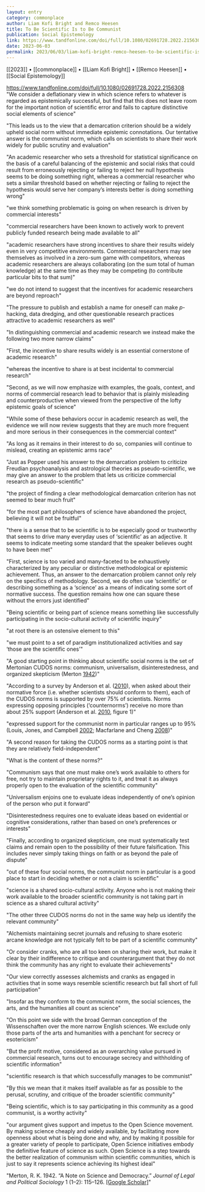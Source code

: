 ```yaml
---
layout: entry
category: commonplace
author: Liam Kofi Bright and Remco Heesen
title: To Be Scientific Is to Be Communist
publication: Social Epistemology
link: https://www.tandfonline.com/doi/full/10.1080/02691728.2022.2156308
date: 2023-06-03
permalink: 2023/06/03/liam-kofi-bright-remco-heesen-to-be-scientific-is-to-be-communist
---
```


[[2023]] • [[commonplace]] • [[Liam Kofi Bright]] • [[Remco Heesen]] • [[Social Epistemology]]

https://www.tandfonline.com/doi/full/10.1080/02691728.2022.2156308
 
"We consider a deflationary view in which science refers to whatever is regarded as epistemically successful, but find that this does not leave room for the important notion of scientific error and fails to capture distinctive social elements of science"

"This leads us to the view that a demarcation criterion should be a widely upheld social norm without immediate epistemic connotations. Our tentative answer is the communist norm, which calls on scientists to share their work widely for public scrutiny and evaluation"

"An academic researcher who sets a threshold for statistical significance on the basis of a careful balancing of the epistemic and social risks that could result from erroneously rejecting or failing to reject her null hypothesis seems to be doing something right, whereas a commercial researcher who sets a similar threshold based on whether rejecting or failing to reject the hypothesis would serve her company’s interests better is doing something wrong"

"we think something problematic is going on when research is driven by commercial interests"

"commercial researchers have been known to actively work to prevent publicly funded research being made available to all"

"academic researchers have strong incentives to share their results widely even in very competitive environments. Commercial researchers may see themselves as involved in a zero-sum game with competitors, whereas academic researchers are always collaborating (on the sum total of human knowledge) at the same time as they may be competing (to contribute particular bits to that sum)"

"we do not intend to suggest that the incentives for academic researchers are beyond reproach"

"The pressure to publish and establish a name for oneself can make *p*-hacking, data dredging, and other questionable research practices attractive to academic researchers as well"

"In distinguishing commercial and academic research we instead make the following two more narrow claims"

"First, the incentive to share results widely is an essential cornerstone of academic research"

"whereas the incentive to share is at best incidental to commercial research"

"Second, as we will now emphasize with examples, the goals, context, and norms of commercial research lead to behavior that is plainly misleading and counterproductive when viewed from the perspective of the lofty epistemic goals of science"

"While some of these behaviors occur in academic research as well, the evidence we will now review suggests that they are much more frequent and more serious in their consequences in the commercial context"

"As long as it remains in their interest to do so, companies will continue to mislead, creating an epistemic arms race"

"Just as Popper used his answer to the demarcation problem to criticize Freudian psychoanalysis and astrological theories as pseudo-scientific, we may give an answer to the problem that lets us criticize commercial research as pseudo-scientific"

"the project of finding a clear methodological demarcation criterion has not seemed to bear much fruit"

"for the most part philosophers of science have abandoned the project, believing it will not be fruitful"

"there is a sense that to be scientific is to be especially good or trustworthy that seems to drive many everyday uses of ‘scientific’ as an adjective. It seems to indicate meeting some standard that the speaker believes ought to have been met"

"First, science is too varied and many-faceted to be exhaustively characterized by any peculiar or distinctive methodological or epistemic achievement. Thus, an answer to the demarcation problem cannot only rely on the specifics of methodology. Second, we do often use ‘scientific’ or describing something as a ‘science’ as a means of indicating some sort of normative success. The question remains how one can square these without the errors just identified"

"Being scientific or being part of science means something like successfully participating in the socio-cultural activity of scientific inquiry"

"at root there is an ostensive element to this"

"we must point to a set of paradigm institutionalized activities and say ‘those are the scientific ones’"

"A good starting point in thinking about scientific social norms is the set of Mertonian CUDOS norms: communism, universalism, disinterestedness, and organized skepticism (Merton [1942](https://www.tandfonline.com/doi/full/10.1080/02691728.2022.2156308#))"

"According to a survey by Anderson et al. ([2010](https://www.tandfonline.com/doi/full/10.1080/02691728.2022.2156308#)), when asked about their normative force (i.e. whether scientists should conform to them), each of the CUDOS norms is supported by over 75% of scientists. Norms expressing opposing principles (‘counternorms’) receive no more than about 25% support (Anderson et al. [2010](https://www.tandfonline.com/doi/full/10.1080/02691728.2022.2156308#), figure 1)"

"expressed support for the communist norm in particular ranges up to 95% (Louis, Jones, and Campbell [2002](https://www.tandfonline.com/doi/full/10.1080/02691728.2022.2156308#); Macfarlane and Cheng [2008](https://www.tandfonline.com/doi/full/10.1080/02691728.2022.2156308#))"

"A second reason for taking the CUDOS norms as a starting point is that they are relatively field-independent"

"What is the content of these norms?"

"Communism says that one must make one’s work available to others for free, not try to maintain proprietary rights to it, and treat it as always properly open to the evaluation of the scientific community"

"Universalism enjoins one to evaluate ideas independently of one’s opinion of the person who put it forward"

"Disinterestedness requires one to evaluate ideas based on evidential or cognitive considerations, rather than based on one’s preferences or interests"

"Finally, according to organized skepticism, one must systematically test claims and remain open to the possibility of their future falsification. This includes never simply taking things on faith or as beyond the pale of dispute"

"out of these four social norms, the communist norm in particular is a good place to start in deciding whether or not a claim is scientific"

"science is a shared socio-cultural activity. Anyone who is not making their work available to the broader scientific community is not taking part in science as a shared cultural activity"

"The other three CUDOS norms do not in the same way help us identify the relevant community"

"Alchemists maintaining secret journals and refusing to share esoteric arcane knowledge are not typically felt to be part of a scientific community"

"Or consider cranks, who are all too keen on sharing their work, but make it clear by their indifference to critique and counterargument that they do not think the community has any right to evaluate their achievements"

"Our view correctly assesses alchemists and cranks as engaged in activities that in some ways resemble scientific research but fall short of full participation"

"Insofar as they conform to the communist norm, the social sciences, the arts, and the humanities all count as science"

"On this point we side with the broad German conception of the Wissenschaften over the more narrow English sciences. We exclude only those parts of the arts and humanities with a penchant for secrecy or esotericism"

"But the profit motive, considered as an overarching value pursued in commercial research, turns out to encourage secrecy and withholding of scientific information"

"scientific research is that which successfully manages to be communist"

"By this we mean that it makes itself available as far as possible to the perusal, scrutiny, and critique of the broader scientific community"

"Being scientific, which is to say participating in this community as a good communist, is a worthy activity"

"our argument gives support and impetus to the Open Science movement. By making science cheaply and widely available, by facilitating more openness about what is being done and why, and by making it possible for a greater variety of people to participate, Open Science initiatives embody the definitive feature of science as such. Open Science is a step towards the better realization of communism within scientific communities, which is just to say it represents science achieving its highest ideal"

"Merton, R. K. 1942. “A Note on Science and Democracy.” *Journal of Legal and Political Sociology* 1 (1–2): 115–126. [[Google Scholar]](http://scholar.google.com/scholar_lookup?hl=en&volume=1&publication_year=1942&pages=115-126&issue=1%E2%80%932&author=R.+K.+Merton&title=A+Note+on+Science+and+Democracy)"
